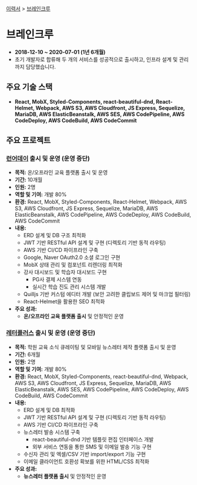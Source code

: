 [이력서](../README.md) &gt; [브레인크루](./3_braincrew.md)

# 브레인크루

- **2018-12-10 ~ 2020-07-01 (1년 6개월)**
- 초기 개발자로 합류해 두 개의 서비스를 성공적으로 출시하고, 인프라 설계 및 관리까지 담당했습니다.

## 주요 기술 스택

- **React, MobX, Styled-Components, react-beautiful-dnd, React-Helmet, Webpack, AWS S3, AWS Cloudfront, JS Express, Sequelize, MariaDB, AWS ElasticBeanstalk, AWS SES, AWS CodePipeline, AWS CodeDeploy, AWS CodeBuild, AWS CodeCommit**

## 주요 프로젝트

### [런어데이](https://learnaday.kr/) 출시 및 운영 (운영 중단)

- **목적:** 온/오프라인 교육 플랫폼 출시 및 운영
- **기간:** 10개월
- **인원:** 2명
- **역할 및 기여:** 개발 80%
- **환경:** React, MobX, Styled-Components, React-Helmet, Webpack, AWS S3, AWS Cloudfront, JS Express, Sequelize, MariaDB, AWS ElasticBeanstalk, AWS CodePipeline, AWS CodeDeploy, AWS CodeBuild, AWS CodeCommit
- **내용:**
  - ERD 설계 및 DB 구조 최적화
  - JWT 기반 RESTful API 설계 및 구현 (디렉토리 기반 동적 라우팅)
  - AWS 기반 CI/CD 파이프라인 구축
  - Google, Naver OAuth2.0 소셜 로그인 구현
  - MobX 상태 관리 및 컴포넌트 리렌더링 최적화
  - 강사 대시보드 및 학습자 대시보드 구현
      - PG사 결제 시스템 연동
      - 실시간 학습 진도 관리 시스템 개발
  - Quilljs 기반 커스텀 에디터 개발 (보안 고려한 클립보드 제어 및 마크업 필터링)
  - React-Helmet을 활용한 SEO 최적화
- **주요 성과:**
  - **온/오프라인 교육 플랫폼 출시** 및 안정적인 운영

### [레터플러스](https://letter.plus/) 출시 및 운영 (운영 중단)

- **목적:** 학원 교육 소식 큐레이팅 및 모바일 뉴스레터 제작 플랫폼 출시 및 운영
- **기간:** 6개월
- **인원:** 2명
- **역할 및 기여:** 개발 80%
- **환경:** React, MobX, Styled-Components, react-beautiful-dnd, Webpack, AWS S3, AWS Cloudfront, JS Express, Sequelize, MariaDB, AWS ElasticBeanstalk, AWS SES, AWS CodePipeline, AWS CodeDeploy, AWS CodeBuild, AWS CodeCommit
- **내용:**
  - ERD 설계 및 DB 최적화
  - JWT 기반 RESTful API 설계 및 구현 (디렉토리 기반 동적 라우팅)
  - AWS 기반 CI/CD 파이프라인 구축
  - 뉴스레터 발송 시스템 구축
      - react-beautiful-dnd 기반 템플릿 편집 인터페이스 개발
      - 외부 서비스 연동을 통한 SMS 및 이메일 발송 기능 구현
  - 수신자 관리 및 엑셀/CSV 기반 import/export 기능 구현
  - 이메일 클라이언트 호환성 확보를 위한 HTML/CSS 최적화
- **주요 성과:**
  - **뉴스레터 플랫폼 출시** 및 안정적인 운영
